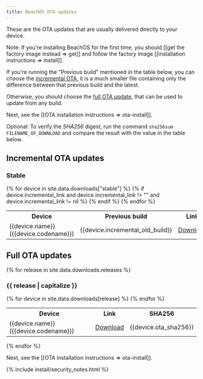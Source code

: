 ```yaml
---
title: BeachOS OTA updates
---
```


These are the OTA updates that are usually delivered directly to your device.

<div class="alert alert-info" markdown="0">
Note: If you're installing BeachOS for the first time, you should [[get the factory image instead => get]] and follow the factory image [[installation instructions => install]].
</div>

If you're running the "Previous build" mentioned in the table below, you can choose the [incremental OTA](#incremental-ota-updates), it is a much smaller file containing only the difference between that previous build and the latest.

Otherwise, you should choose the [full OTA update](#full-ota-updates), that can be used to update from any build.

Next, see the [[OTA installation instructions => ota-install]].

Optional: To verify the *SHA256* digest, run the command `sha256sum FILENAME_OF_DOWNLOAD` and compare the result with the value in the table below.

## Incremental OTA updates

<h3 class="mt-3">Stable</h3>
<table class="table table-striped download">
  <tr><th>Device</th><th>Previous build</th><th>Link</th><th>SHA256</th></tr>
{% for device in site.data.downloads["stable"] %}
{% if device.incremental_link and device.incremental_link != "" and device.incremental_link != nil %}
  <tr>
    <td>{{device.name}} ({{device.codename}})</td>
    <td>{{device.incremental_old_build}}</td>
    <td><a href="{{device.incremental_link}}">Download</a></td>
    <td class="hash">{{device.incremental_sha256}}</td>
  </tr>
{% endif %}
{% endfor %}
</table>

## Full OTA updates

{% for release in site.data.downloads.releases %}
<h3 class="mt-3">{{ release | capitalize }}</h3>
<table class="table table-striped download">
  <tr><th>Device</th><th>Link</th><th>SHA256</th></tr>
{% for device in site.data.downloads[release] %}
  <tr>
    <td>{{device.name}} ({{device.codename}})</td>
    <td><a href="{{device.ota_link}}">Download</a></td>
    <td class="hash">{{device.ota_sha256}}</td>
  </tr>
{% endfor %}
</table>
{% endfor %}

Next, see the [[OTA installation instructions => ota-install]].

{% include install/security_notes.html %}
